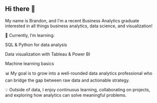 ## Hi there 👋

My name is Brandon, and I'm a recent Business Analytics graduate interested in all things business analytics, data science, and visualization!

🌱 Currently, I’m learning:

SQL & Python for data analysis

Data visualization with Tableau & Power BI

Machine learning basics

📊 My goal is to grow into a well-rounded data analytics professional who can bridge the gap between raw data and actionable strategy.

💡 Outside of data, I enjoy continuous learning, collaborating on projects, and exploring how analytics can solve meaningful problems.

<!--
**brandonmendoza1/brandonmendoza1** is a ✨ _special_ ✨ repository because its `README.md` (this file) appears on your GitHub profile.

Here are some ideas to get you started:

- 🔭 I’m currently working on ...
- 🌱 I’m currently learning ...
- 👯 I’m looking to collaborate on ...
- 🤔 I’m looking for help with ...
- 💬 Ask me about ...
- 📫 How to reach me: ...
- 😄 Pronouns: ...
- ⚡ Fun fact: ...
-->
